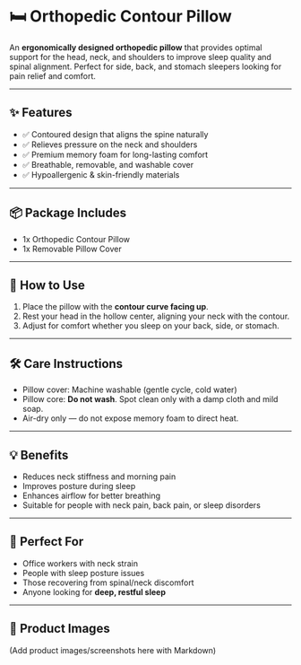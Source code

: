 # 🛏️ Orthopedic Contour Pillow  

An **ergonomically designed orthopedic pillow** that provides optimal support for the head, neck, and shoulders to improve sleep quality and spinal alignment. Perfect for side, back, and stomach sleepers looking for pain relief and comfort.  

---

## ✨ Features  
- ✅ Contoured design that aligns the spine naturally  
- ✅ Relieves pressure on the neck and shoulders  
- ✅ Premium memory foam for long-lasting comfort  
- ✅ Breathable, removable, and washable cover  
- ✅ Hypoallergenic & skin-friendly materials  

---

## 📦 Package Includes  
- 1x Orthopedic Contour Pillow  
- 1x Removable Pillow Cover  

---

## 🚀 How to Use  
1. Place the pillow with the **contour curve facing up**.  
2. Rest your head in the hollow center, aligning your neck with the contour.  
3. Adjust for comfort whether you sleep on your back, side, or stomach.  

---

## 🛠 Care Instructions  
- Pillow cover: Machine washable (gentle cycle, cold water)  
- Pillow core: **Do not wash**. Spot clean only with a damp cloth and mild soap.  
- Air-dry only — do not expose memory foam to direct heat.  

---

## 💡 Benefits  
- Reduces neck stiffness and morning pain  
- Improves posture during sleep  
- Enhances airflow for better breathing  
- Suitable for people with neck pain, back pain, or sleep disorders  

---

## 🛒 Perfect For  
- Office workers with neck strain  
- People with sleep posture issues  
- Those recovering from spinal/neck discomfort  
- Anyone looking for **deep, restful sleep**  

---

## 📸 Product Images  
(Add product images/screenshots here with Markdown)  
